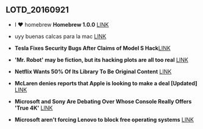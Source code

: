 ## LOTD_20160921 

- I ❤️ homebrew **Homebrew 1.0.0** [LINK](http://brew.sh/2016/09/21/homebrew-1.0.0/)

- uyy buenas calcas para la mac [LINK](http://www.decalontop.com/)

- **Tesla Fixes Security Bugs After Claims of Model S Hack**[LINK](https://it.slashdot.org/story/16/09/21/0432242/tesla-fixes-security-bugs-after-claims-of-model-s-hack)

- **'Mr. Robot' may be fiction, but its hacking plots are all too real** [LINK](http://www.recode.net/2016/9/20/12983780/mr-robot-may-be-fiction-but-its-hacking-plots-are-all-too-real)

- **Netflix Wants 50% Of Its Library To Be Original Content** [LINK](https://entertainment.slashdot.org/story/16/09/21/147235/netflix-wants-50-of-its-library-to-be-original-content)

- **McLaren denies reports that Apple is looking to make a deal [Updated]** [LINK](http://arstechnica.com/cars/2016/09/iphones-and-f1-cars-apple-rumored-to-buy-mclaren/)

- **Microsoft and Sony Are Debating Over Whose Console Really Offers 'True 4K'** [LINK](https://games.slashdot.org/story/16/09/21/1810225/microsoft-and-sony-are-debating-over-whose-console-really-offers-true-4k)

- **Microsoft aren't forcing Lenovo to block free operating systems** [LINK](http://mjg59.dreamwidth.org/44694.html)